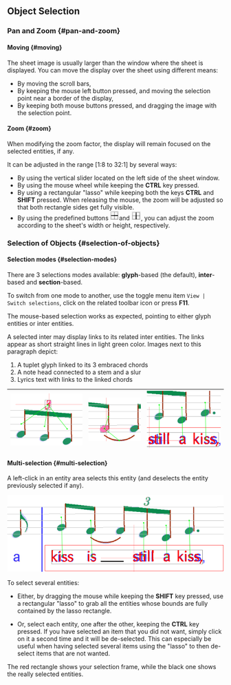 ## Object Selection

### Pan and Zoom {#pan-and-zoom}

#### Moving {#moving}

The sheet image is usually larger than the window where the sheet is displayed.
You can move the display over the sheet using different means:

* By moving the scroll bars,
* By keeping the mouse left button pressed, and moving the selection point near a border of the display,
* By keeping both mouse buttons pressed, and dragging the image with the selection point.

#### Zoom {#zoom}

When modifying the zoom factor, the display will remain focused on the selected entities, if any.

It can be adjusted in the range [1:8 to 32:1] by several ways:

* By using the vertical slider located on the left side of the sheet window.
* By using the mouse wheel while keeping the **CTRL** key pressed.
* By using a rectangular "lasso" while keeping both the keys **CTRL** and **SHIFT** pressed.
When releasing the mouse, the zoom will be adjusted so that both rectangle sides get fully visible.
* By using the predefined buttons ![](../assets/zoom1.png)and ![](../assets/zoom2.png),
you can adjust the zoom according to the sheet's width or height, respectively.

### Selection of Objects {#selection-of-objects}

#### **Selection modes** {#selection-modes}

There are 3 selections modes available: **glyph**-based (the default), **inter**-based
and **section**-based.

To switch from one mode to another, use the toggle menu item `View | Switch selections`,
click on the related toolbar icon or press **F11**.

The mouse-based selection works as expected, pointing to either glyph entities or inter entities.

A selected inter may display links to its related inter entities.
The links appear as short straight lines in light green color. Images next to this paragraph depict:

1. A tuplet glyph linked to its 3 embraced chords
2. A note head connected to a stem and a slur
3. Lyrics text with links to the linked chords

| ![](../assets/link_tuplet.png) | ![](../assets/link_stem_slur.png) | ![](../assets/link_lyrics.png) |
| :---: | :---: | :---: |


#### **Multi-selection** {#multi-selection}

A left-click in an entity area selects this entity (and deselects the entity previously selected if any).

![](../assets/multi_select.png)

To select several entities:

* Either, by dragging the mouse while keeping the **SHIFT** key pressed, use a rectangular "lasso"
to grab all the entities whose bounds are fully contained by the lasso rectangle.

* Or, select each entity, one after the other, keeping the **CTRL** key pressed.
If you have selected an item that you did not want, simply click on it a second time
and it will be de-selected.
This can especially be useful when having selected several items using the "lasso" to then
de-select items that are not wanted.

The red rectangle shows your selection frame, while the black one shows the really selected entities.
